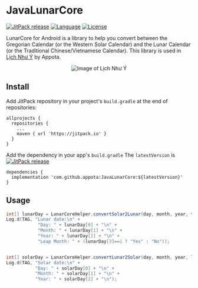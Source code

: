 # JavaLunarCore 
[![JitPack release](https://img.shields.io/badge/JitPack-v1.0-green.svg)](https://github.com/appota/JavaLunarCore/releases/)
[![Language](https://img.shields.io/badge/language-java-orange.svg)](https://developer.android.com/guide/)
[![License](https://img.shields.io/badge/license-MIT-blue.svg)](https://github.com/appota/JavaLunarCore/blob/master/LICENSE)

LunarCore for Android is a library to help you convert between the Gregorian Calendar (or the Western Solar Calendar) and the Lunar Calendar (or the Traditional Chinese/Vietnamese Calendar).
This library is used in [Lịch
 Như Ý](https://play.google.com/store/apps/details?id=com.material.lichnhuy) by Appota.
 
  <p align="center"> 
    <img src="https://lh3.ggpht.com/OJqe8eU5repOIZZ-fVpT1pqPlYlaUi_mwvqNRWINKUZLyu1dvI2wEbzbFMuEqioEwPU=w1280-h665-rw" alt="Image of Lịch Như Ý">
 </p>
 

 
## Install
 
Add JitPack repository in your project's `build.gradle` at the end of repositories:

```
allprojects {
  repositories {
    ...
    maven { url 'https://jitpack.io' }
  }
}
```

Add the dependency in your app's `build.gradle`
The `latestVersion` is  [![JitPack release](https://img.shields.io/badge/JitPack-v1.0-green.svg)](https://github.com/appota/JavaLunarCore/releases/)
```
dependencies {
  implementation 'com.github.appota:JavaLunarCore:${latestVersion}'
}
```

## Usage

```java
int[] lunarDay = LunarCoreHelper.convertSolar2Lunar(day, month, year, timeZone);
Log.d(TAG, "Lunar date:\n" +
            "Day: " + lunarDay[0] + "\n" +
            "Month: " + lunarDay[1] + "\n" +
            "Year: " + lunarDay[2] + "\n" +
            "Leap Month: " + (lunarDay[3]==1 ? "Yes" : "No"));


int[] solarDay = LunarCoreHelper.convertLunar2Solar(day, month, year, lunarLeapMonth, timeZone);
Log.d(TAG, "Solar date:\n" +
           "Day: " + solarDay[0] + "\n" +
           "Month: " + solarDay[1] + "\n" +
           "Year: " + solarDay[2] + "\n");
```
